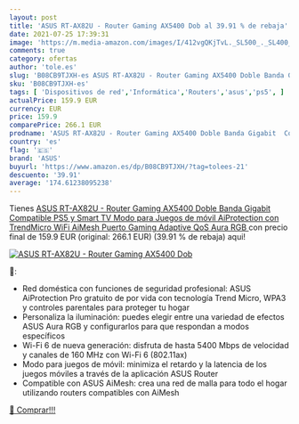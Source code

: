 ```yaml
---
layout: post
title: 'ASUS RT-AX82U - Router Gaming AX5400 Dob al 39.91 % de rebaja'
date: 2021-07-25 17:39:31
image: 'https://m.media-amazon.com/images/I/412vgQKjTvL._SL500_._SL400_.jpg'
comments: true
category: ofertas
author: 'tole.es'
slug: 'B08CB9TJXH-es ASUS RT-AX82U - Router Gaming AX5400 Doble Banda Gigabit...'
sku: 'B08CB9TJXH-es'
tags: [ 'Dispositivos de red','Informática','Routers','asus','ps5', ]
actualPrice: 159.9 EUR
currency: EUR
price: 159.9
comparePrice: 266.1 EUR
prodname: 'ASUS RT-AX82U - Router Gaming AX5400 Doble Banda Gigabit  Compatible PS5 y Smart TV  Modo para Juegos de móvil  AiProtection con TrendMicro  WiFi AiMesh  Puerto Gaming  Adaptive QoS  Aura RGB '
country: 'es'
flag: '🇪🇸'
brand: 'ASUS'
buyurl: 'https://www.amazon.es/dp/B08CB9TJXH/?tag=tolees-21'
descuento: '39.91'
average: '174.61238095238'
---
```


Tienes [ASUS RT-AX82U - Router Gaming AX5400 Doble Banda Gigabit  Compatible PS5 y Smart TV  Modo para Juegos de móvil  AiProtection con TrendMicro  WiFi AiMesh  Puerto Gaming  Adaptive QoS  Aura RGB ](https://www.amazon.es/dp/B08CB9TJXH/?tag=tolees-21) con precio final de  159.9 EUR (original: 266.1 EUR) (39.91 %  de rebaja) aqui!

[![ASUS RT-AX82U - Router Gaming AX5400 Dob](https://m.media-amazon.com/images/I/412vgQKjTvL._SL500_._SL400_.jpg)](https://www.amazon.es/dp/B08CB9TJXH/?tag=tolees-21)

🔎:

- Red doméstica con funciones de seguridad profesional: ASUS AiProtection Pro gratuito de por vida con tecnología Trend Micro, WPA3 y controles parentales para proteger tu hogar
- Personaliza la iluminación: puedes elegir entre una variedad de efectos ASUS Aura RGB y configurarlos para que respondan a modos específicos
- Wi-Fi 6 de nueva generación: disfruta de hasta 5400 Mbps de velocidad y canales de 160 MHz con Wi-Fi 6 (802.11ax)
- Modo para juegos de móvil: minimiza el retardo y la latencia de los juegos móviles a través de la aplicación ASUS Router
- Compatible con ASUS AiMesh: crea una red de malla para todo el hogar utilizando routers compatibles con AiMesh

[🛒 Comprar!!!](https://www.amazon.es/dp/B08CB9TJXH/?tag=tolees-21)
